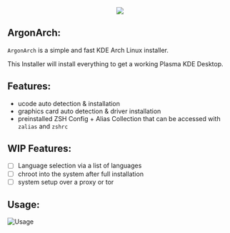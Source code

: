 <p align="center">
  <img src="https://github.com/Blessed-NullArray/ArgonArch/blob/master/banner.png?raw=true" />
</p>


## ArgonArch:
`ArgonArch` is a simple and fast KDE Arch Linux installer.

This Installer will install everything to get a working Plasma KDE Desktop.

## Features:
- ucode auto detection & installation
- graphics card auto detection & driver installation
- preinstalled ZSH Config + Alias Collection that can be accessed with `zalias` and `zshrc`

## WIP Features:
- [ ] Language selection via a list of languages
- [ ] chroot into the system after full installation
- [ ] system setup over a proxy or tor

## Usage:
![Usage](https://github.com/Blessed-NullArray/ArgonArch/blob/master/image1.png?raw=true)

